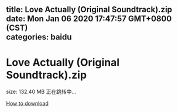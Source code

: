 
title: Love Actually (Original Soundtrack).zip
date: Mon Jan 06 2020 17:47:57 GMT+0800 (CST)    
categories: baidu
---

# Love Actually (Original Soundtrack).zip
size: 132.40 MB
 正在跳转中...
 

[How to download](https://bpcam.bemobtrk.com/go/2ceec3aa-1ca2-46d6-b9ff-aaa5c184517c?jno=3213)